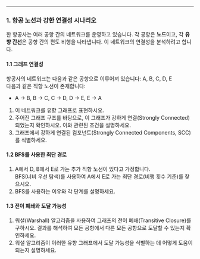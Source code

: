 
---
### 1. 항공 노선과 강한 연결성 시나리오

한 항공사는 여러 공항 간의 네트워크를 운영하고 있습니다. 각 공항은 **노드**이고, 각 **유향 간선**은 공항 간의 편도 비행을 나타냅니다. 이 네트워크의 연결성을 분석하려고 합니다.

#### 1.1 그래프 연결성

항공사의 네트워크는 다음과 같은 공항으로 이루어져 있습니다: A, B, C, D, E  
다음과 같은 직항 노선이 존재합니다:

- A → B, B → C, C → D, D → E, E → A

1. 이 네트워크를 유향 그래프로 표현하시오.
2. 주어진 그래프 구조를 바탕으로, 이 그래프가 강하게 연결(Strongly Connected)되었는지 확인하시오. 이와 관련된 조건을 설명하세요.
3. 그래프에서 강하게 연결된 컴포넌트(Strongly Connected Components, SCC)를 식별하세요.

#### 1.2 BFS를 사용한 최단 경로

1. A에서 D, B에서 E로 가는 추가 직항 노선이 있다고 가정합니다.  
    BFS(너비 우선 탐색)를 사용하여 A에서 E로 가는 최단 경로(비행 횟수 기준)를 찾으시오.
2. BFS를 사용하는 이유와 각 단계를 설명하세요.

#### 1.3 전이 폐쇄와 도달 가능성

1. 워셜(Warshall) 알고리즘을 사용하여 그래프의 전이 폐쇄(Transitive Closure)를 구하시오. 결과를 해석하여 모든 공항에서 다른 모든 공항으로 도달할 수 있는지 확인하세요.
2. 워셜 알고리즘이 이러한 유향 그래프에서 도달 가능성을 식별하는 데 어떻게 도움이 되는지 설명하세요.